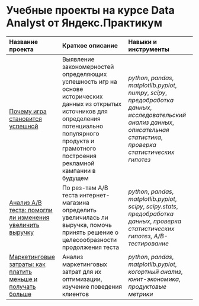 # Учебные проекты на курсе Data Analyst от Яндекс.Практикум
| Название проекта | Краткое описание | Навыки и инструменты |
| :-------------------- | :-------------------- | :-------------------- |
| [Почему игра становится успешной](games-project) | Выявление закономерностей определяющих успешность игр на основе исторических данных из открытых источников для определения потенциально популярного продукта и грамотного построения рекламной кампании в будущем | *python*, *pandas*, *matplotlib.pyplot*, *numpy*, *scipy*, *предобработка данных*, *исследовательский анализ данных*, *описательная статистика*, *проверка статистических гипотез* |
| [Анализ A/B теста: помогли ли изменения увеличить выручку](abtest-project) | По рез-там A/B теста интернет-магазина определить увеличилась ли выручка, помочь принять решение о целесообразности продолжения теста | *python*, *pandas*, *matplotlib.pyplot*, *scipy*, *scipy.stats*, *предобработка данных*, *проверка статистических гипотез*, *A/B-тестирование* |
| [Маркетинговые затраты: как платить меньше и получать больше](marketing_costs-project) | Анализ маркетинговых затрат для их оптимизации, изучение поведения клиентов | *python*, *pandas*, *matplotlib.pyplot*, *когортный анализ*, *юнит-экономика*, *продуктовые метрики* |
